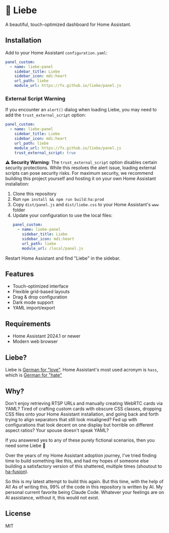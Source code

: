 # 🥰 Liebe

A beautiful, touch-optimized dashboard for Home Assistant.

## Installation

Add to your Home Assistant `configuration.yaml`:

```yaml
panel_custom:
  - name: liebe-panel
    sidebar_title: Liebe
    sidebar_icon: mdi:heart
    url_path: liebe
    module_url: https://fx.github.io/liebe/panel.js
```

### External Script Warning

If you encounter an `alert()` dialog when loading Liebe, you may need to add the `trust_external_script` option:

```yaml
panel_custom:
  - name: liebe-panel
    sidebar_title: Liebe
    sidebar_icon: mdi:heart
    url_path: liebe
    module_url: https://fx.github.io/liebe/panel.js
    trust_external_script: true
```

**⚠️ Security Warning**: The `trust_external_script` option disables certain security protections. While this resolves the alert issue, loading external scripts can pose security risks. For maximum security, we recommend building this project yourself and hosting it on your own Home Assistant installation:

1. Clone this repository
2. Run `npm install && npm run build:ha:prod`
3. Copy `dist/panel.js` and `dist/liebe.css` to your Home Assistant's `www` folder
4. Update your configuration to use the local files:
   ```yaml
   panel_custom:
     - name: liebe-panel
       sidebar_title: Liebe
       sidebar_icon: mdi:heart
       url_path: liebe
       module_url: /local/panel.js
   ```

Restart Home Assistant and find "Liebe" in the sidebar.

## Features

- Touch-optimized interface
- Flexible grid-based layouts
- Drag & drop configuration
- Dark mode support
- YAML import/export

## Requirements

- Home Assistant 2024.1 or newer
- Modern web browser

## Liebe?

Liebe is [German for "love"](https://en.wiktionary.org/wiki/Liebe). Home Assistant's most used acronym is `hass`, which is [German for "hate"](https://en.wiktionary.org/wiki/Hass)

## Why?

Don't enjoy retrieving RTSP URLs and manually creating WebRTC cards via YAML? Tired of crafting custom cards with obscure CSS classes, dropping CSS files onto your Home Assistant installation, and going back and forth trying to align separators that still look misaligned? Fed up with configurations that look decent on one display but horrible on different aspect ratios? Your spouse doesn't speak YAML?

If you answered yes to any of these purely fictional scenarios, then you need some Liebe 💖

Over the years of my Home Assistant adoption journey, I've tried finding time to build something like this, and had my hopes of someone else building a satisfactory version of this shattered, multiple times (shoutout to [ha-fusion](https://github.com/matt8707/ha-fusion)).

So this is my latest attempt to build this again. But this time, with the help of AI! As of writing this, 99% of the code in this repository is written by AI. My personal current favorite being Claude Code. Whatever your feelings are on AI assistance, without it, this would not exist.

## License

MIT
